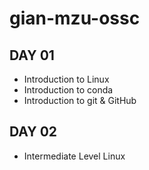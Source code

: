 # gian-mzu-ossc


## DAY 01
- Introduction to Linux
- Introduction to conda
- Introduction to git & GitHub

## DAY 02
- Intermediate Level Linux
